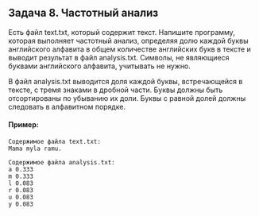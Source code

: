 ## Задача 8. Частотный анализ
Есть файл text.txt, который содержит текст. Напишите программу, которая выполняет частотный анализ,
определяя долю каждой буквы английского алфавита в общем количестве английских букв в тексте и выводит результат в файл analysis.txt. 
Символы, не являющиеся буквами английского алфавита, учитывать не нужно. 

В файл analysis.txt выводится доля каждой буквы, встречающейся в тексте, с тремя знаками в дробной части. Буквы должны быть отсортированы по убыванию их доли.
Буквы с равной долей должны следовать в алфавитном порядке.

#### Пример:
```
Содержимое файла text.txt:
Mama myla ramu.

Содержимое файла analysis.txt:
a 0.333
m 0.333
l 0.083
r 0.083
u 0.083
y 0.083

```